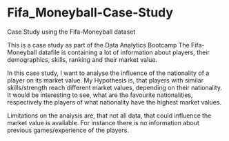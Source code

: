 # Fifa_Moneyball-Case-Study
Case Study using the Fifa-Moneyball dataset

This is a case study as part of the Data Analytics Bootcamp
The Fifa-Moneyball datafile is containing a lot of information about players, their demographics,
skills, ranking and their market value.

In this case study, I want to analyse the influence of the nationality of a player on its market value.
My Hypothesis is, that players with similar skills/strength reach different market values, depending on their nationality.
It would be interesting to see, what are the favourite nationalities, respectively the players of what nationality have the highest market values.

Limitations on the analysis are, that not all data, that could influence the market value is available.
For instance there is no information about previous games/experience of the players.
